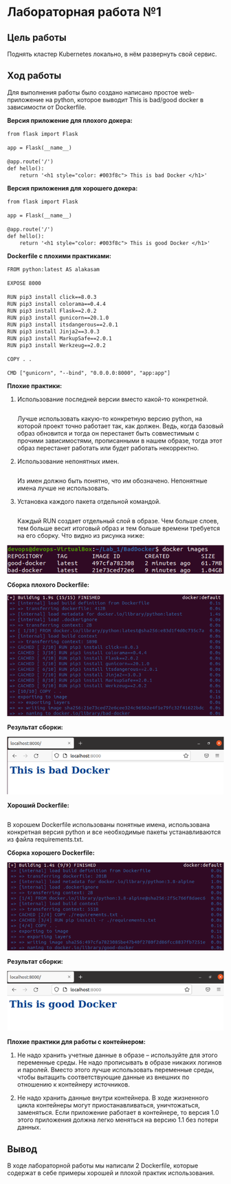 # Лабораторная работа №1

## Цель работы

Поднять кластер Kubernetes локально, в нём развернуть свой сервис.

## Ход работы

Для выполнения работы было создано написано простое web-приложение на python, которое выводит This is bad/good docker в зависимости от Dockerfile.

**Версия приложение для плохого докера:**
```
from flask import Flask

app = Flask(__name__)

@app.route('/')
def hello():
	return '<h1 style="color: #003f8c"> This is bad Docker </h1>'
```
**Версия приложения для хорошего докера:**
```
from flask import Flask

app = Flask(__name__)

@app.route('/')
def hello():
	return '<h1 style="color: #003f8c"> This is good Docker </h1>'
```
**Dockerfile с плохими практиками:**
```
FROM python:latest AS alakasam

EXPOSE 8000

RUN pip3 install click==8.0.3
RUN pip3 install colorama==0.4.4
RUN pip3 install Flask==2.0.2
RUN pip3 install gunicorn==20.1.0
RUN pip3 install itsdangerous==2.0.1
RUN pip3 install Jinja2==3.0.3
RUN pip3 install MarkupSafe==2.0.1
RUN pip3 install Werkzeug==2.0.2

COPY . .

CMD ["gunicorn", "--bind", "0.0.0.0:8000", "app:app"]
```
**Плохие практики:**

1) Использование последней версии вместо какой-то конкретной.
   ```
   ```
	Лучше использовать какую-то конкретную версию python, на которой проект точно работает так, как должен. Ведь, когда базовый образ обновится и тогда он перестанет быть совместимым с прочими зависимостями, прописанными в нашем образе, тогда этот образ перестанет работать или будет работать некорректно.

2) Использование непонятных имен.
   ```
   ```
	Из имен должно быть понятно, что им обозначено. Непонятные имена лучше не использовать.

3) Установка каждого пакета отдельной командой.
   ```
   ```
	Каждый RUN создает отдельный слой в образе. Чем больше слоев, тем больше весит итоговый образ и тем больше времени требуется на его сборку. Что видно из рисунка ниже:
<p align="center">
    <img src="./images/img-1.png">
</p>

**Сборка плохого Dockerfile:**
<p align="center">
    <img src="./images/img-2.png">
</p>

**Результат сборки:**
<p align="center">
    <img src="./images/img-3.png">
</p>

**Хороший Dockerfile:**
```
```
В хорошем Dockerfile использованы понятные имена, использована конкретная версия python и все необходимые пакеты устанавливаются из файла requirements.txt.

**Сборка хорошего Dockerfile:**
<p align="center">
    <img src="./images/img-4.png">
</p>

**Результат сборки:**
<p align="center">
    <img src="./images/img-5.png">
</p>

**Плохие практики для работы с контейнером:**

1) Не надо хранить учетные данные в образе – используйте для этого переменные среды. 
  Не надо прописывать в образе никаких логинов и паролей. Вместо этого лучше использовать переменные среды, чтобы вытащить соответствующие данные из внешних по отношению к контейнеру источников.

2) Не надо хранить данные внутри контейнера. 
  В ходе жизненного цикла контейнеры могут приостанавливаться, уничтожаться, заменяться. Если приложение работает в контейнере, то версия 1.0 этого приложения должна легко меняться на версию 1.1 без потери данных.

## Вывод

В ходе лабораторной работы мы написали 2 Dockerfile, которые содержат в себе примеры хорошей и плохой практик использования.
